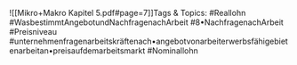 
![[Mikro+Makro Kapitel 5.pdf#page=7]]Tags & Topics:
   #Reallohn
   #WasbestimmtAngebotundNachfragenachArbeit
   #8•NachfragenachArbeit
   #Preisniveau
   #unternehmenfragenarbeitskräftenach•angebotvonarbeiterwerbsfähigebietenarbeitan•preisaufdemarbeitsmarkt
   #Nominallohn